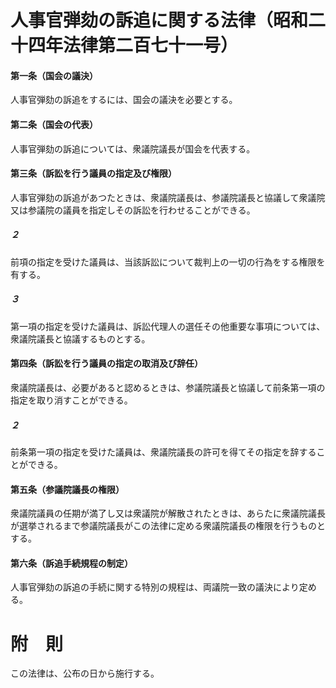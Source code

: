 # 人事官弾劾の訴追に関する法律（昭和二十四年法律第二百七十一号）
#### 第一条（国会の議決）
人事官弾劾の訴追をするには、国会の議決を必要とする。
#### 第二条（国会の代表）
人事官弾劾の訴追については、衆議院議長が国会を代表する。
#### 第三条（訴訟を行う議員の指定及び権限）
人事官弾劾の訴追があつたときは、衆議院議長は、参議院議長と協議して衆議院又は参議院の議員を指定しその訴訟を行わせることができる。
##### ２
前項の指定を受けた議員は、当該訴訟について裁判上の一切の行為をする権限を有する。
##### ３
第一項の指定を受けた議員は、訴訟代理人の選任その他重要な事項については、衆議院議長と協議するものとする。
#### 第四条（訴訟を行う議員の指定の取消及び辞任）
衆議院議長は、必要があると認めるときは、参議院議長と協議して前条第一項の指定を取り消すことができる。
##### ２
前条第一項の指定を受けた議員は、衆議院議長の許可を得てその指定を辞することができる。
#### 第五条（参議院議長の権限）
衆議院議員の任期が満了し又は衆議院が解散されたときは、あらたに衆議院議長が選挙されるまで参議院議長がこの法律に定める衆議院議長の権限を行うものとする。
#### 第六条（訴追手続規程の制定）
人事官弾劾の訴追の手続に関する特別の規程は、両議院一致の議決により定める。
# 附　則
この法律は、公布の日から施行する。
